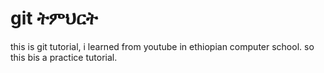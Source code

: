 # git ትምህርት
this is git tutorial, i learned from youtube in ethiopian computer school.
so this bis a practice tutorial.